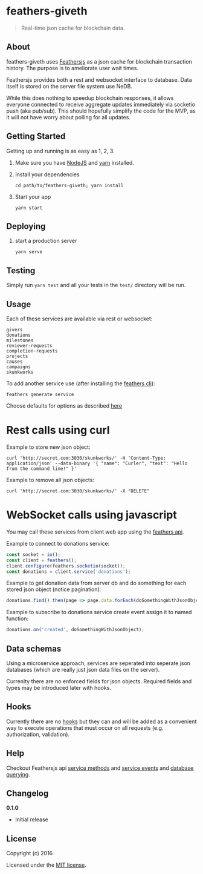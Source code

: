 # feathers-giveth

> Real-time json cache for blockchain data.

## About

feathers-giveth uses [Feathersjs](http://feathersjs.com) as a json cache for blockchain transaction history.  The purpose is to ameliorate user wait times.  

Feathersjs provides both a rest and websocket interface to database.  Data itself is stored on the server file system use NeDB.  

While this does nothing to speedup blockchain responses, it allows everyone connected to receive aggregate updates immediately via socketio push (aka pub/sub).  This should hopefully simplify the code for the MVP, as it will not have worry about polling for all updates.

## Getting Started

Getting up and running is as easy as 1, 2, 3.

1. Make sure you have [NodeJS](https://nodejs.org/) and [yarn](https://www.yarnpkg.com/) installed.
2. Install your dependencies

    ```
    cd path/to/feathers-giveth; yarn install
    ```

3. Start your app

    ```
    yarn start
    ```
    
## Deploying

1. start a production server

    ```
    yarn serve
    ```

## Testing

Simply run `yarn test` and all your tests in the `test/` directory will be run.

## Usage

Each of these services are available via rest or websocket:

```
givers
donations
milestones
reviewer-requests
completion-requests
projects
causes
campaigns
skunkworks
```

To add another service use (after installing the [feathers cli](https://docs.feathersjs.com/guides/step-by-step/generators/readme.html)):

```
feathers generate service
```

Choose defaults for options as described [here](https://docs.feathersjs.com/guides/chat/service.html)

# Rest calls using curl

Example to store new json object:

```
curl 'http://secret.com:3030/skunkworks/' -H 'Content-Type: application/json' --data-binary '{ "name": "Curler", "text": "Hello from the command line!" }'
```

Example to remove all json objects:

```
curl 'http://secret.com:3030/skunkworks/' -X "DELETE"
```

# WebSocket calls using javascript

You may call these services from client web app using the  [feathers api](https://docs.feathersjs.com/api/databases/common.html#service-methods).

Example to connect to donations service:

```javascript
const socket = io();
const client = feathers();
client.configure(feathers.socketio(socket));
const donations = client.service('donations');
```

Example to get donation data from server db and do something for each stored json object (notice pagination):

```javascript
donations.find().then(page => page.data.forEach(doSomethingWithJsonObject));
```

Example to subscribe to donations service create event assign it to named function:
```javascript
donations.on('created', doSomethingWithJsonObject);
```

## Data schemas

Using a microservice approach, services are seperated into seperate json databases (which are really just json data files on the server).

Currenlty there are no enforced fields for json objects.  Required fields and types may be introduced later with hooks.

## Hooks
Currently there are no [hooks](https://docs.feathersjs.com/api/hooks.html) but they can and will be added as a convenient way to execute operations that must occur on all requests (e.g. authorization, validation).



## Help

Checkout Feathersjs api [service methods](https://docs.feathersjs.com/api/databases/common.html#service-methods) and [service events](https://docs.feathersjs.com/api/events.html#service-events) and [database querying](https://docs.feathersjs.com/api/databases/querying.html).


## Changelog

__0.1.0__

- Initial release

## License

Copyright (c) 2016

Licensed under the [MIT license](LICENSE).

